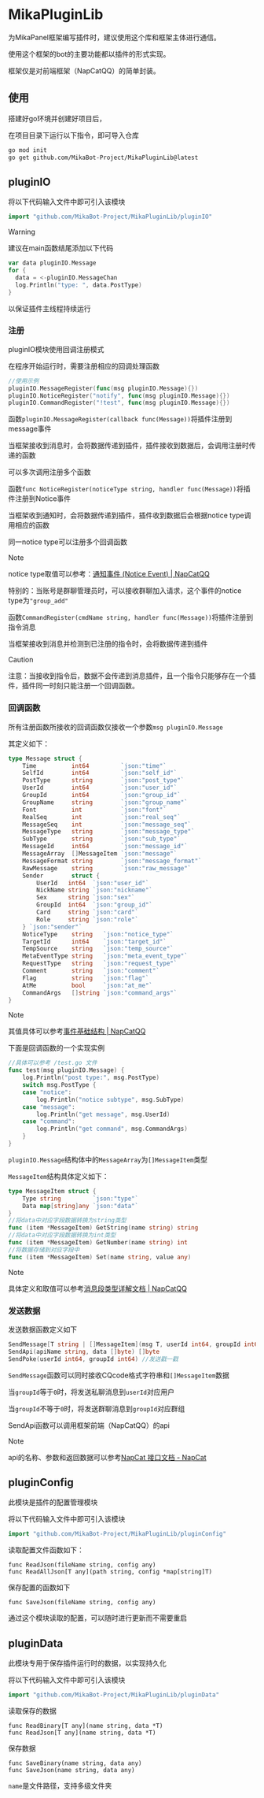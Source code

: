 # MikaPluginLib

为MikaPanel框架编写插件时，建议使用这个库和框架主体进行通信。

使用这个框架的bot的主要功能都以插件的形式实现。

框架仅是对前端框架（NapCatQQ）的简单封装。

## 使用

搭建好go环境并创建好项目后，

在项目目录下运行以下指令，即可导入仓库

~~~bash
go mod init
go get github.com/MikaBot-Project/MikaPluginLib@latest
~~~

## pluginIO

将以下代码输入文件中即可引入该模块

```go
import "github.com/MikaBot-Project/MikaPluginLib/pluginIO"
```

> [!WARNING]
>
> 建议在main函数结尾添加以下代码
>
> ```go
> var data pluginIO.Message
> for {
> 	data = <-pluginIO.MessageChan
> 	log.Println("type: ", data.PostType)
> }
> ```
>
> 以保证插件主线程持续运行

### 注册

pluginIO模块使用回调注册模式

在程序开始运行时，需要注册相应的回调处理函数

```go
//使用示例
pluginIO.MessageRegister(func(msg pluginIO.Message){})
pluginIO.NoticeRegister("notify", func(msg pluginIO.Message){})
pluginIO.CommandRegister("!test", func(msg pluginIO.Message){})
```

函数`pluginIO.MessageRegister(callback func(Message))`将插件注册到message事件

当框架接收到消息时，会将数据传递到插件，插件接收到数据后，会调用注册时传递的函数

可以多次调用注册多个函数



函数`func NoticeRegister(noticeType string, handler func(Message))`将插件注册到Notice事件

当框架收到通知时，会将数据传递到插件，插件收到数据后会根据notice type调用相应的函数

同一notice type可以注册多个回调函数

> [!NOTE]
>
> notice type取值可以参考：[通知事件 (Notice Event) | NapCatQQ](https://napneko.github.io/onebot/event#通知事件-notice-event)
>
> 特别的：当账号是群聊管理员时，可以接收群聊加入请求，这个事件的notice type为`"group_add"`



函数`CommandRegister(cmdName string, handler func(Message))`将插件注册到指令消息

当框架接收到消息并检测到已注册的指令时，会将数据传递到插件

> [!CAUTION]
>
> 注意：当接收到指令后，数据不会传递到消息插件，且一个指令只能够存在一个插件，插件同一时刻只能注册一个回调函数。

### 回调函数

所有注册函数所接收的回调函数仅接收一个参数`msg pluginIO.Message`

其定义如下：

```go
type Message struct {
	Time          int64         `json:"time"`
	SelfId        int64         `json:"self_id"`
	PostType      string        `json:"post_type"`
	UserId        int64         `json:"user_id"`
	GroupId       int64         `json:"group_id"`
	GroupName     string        `json:"group_name"`
	Font          int           `json:"font"`
	RealSeq       int           `json:"real_seq"`
	MessageSeq    int           `json:"message_seq"`
	MessageType   string        `json:"message_type"`
	SubType       string        `json:"sub_type"`
	MessageId     int64         `json:"message_id"`
	MessageArray  []MessageItem `json:"message"`
	MessageFormat string        `json:"message_format"`
	RawMessage    string        `json:"raw_message"`
	Sender        struct {
		UserId   int64  `json:"user_id"`
		NickName string `json:"nickname"`
		Sex      string `json:"sex"`
		GroupId  int64  `json:"group_id"`
		Card     string `json:"card"`
		Role     string `json:"role"`
	} `json:"sender"`
	NoticeType    string   `json:"notice_type"`
	TargetId      int64    `json:"target_id"`
	TempSource    string   `json:"temp_source"`
	MetaEventType string   `json:"meta_event_type"`
	RequestType   string   `json:"request_type"`
	Comment       string   `json:"comment"`
	Flag          string   `json:"flag"`
	AtMe          bool     `json:"at_me"`
	CommandArgs   []string `json:"command_args"`
}
```

> [!NOTE]
>
> 其值具体可以参考[事件基础结构 | NapCatQQ](https://napneko.github.io/onebot/basic_event)

下面是回调函数的一个实现实例

```go
//具体可以参考 /test.go 文件
func test(msg pluginIO.Message) {
	log.Println("post type:", msg.PostType)
	switch msg.PostType {
	case "notice":
		log.Println("notice subtype", msg.SubType)
	case "message":
		log.Println("get message", msg.UserId)
	case "command":
		log.Println("get command", msg.CommandArgs)
	}
}
```

`pluginIO.Message`结构体中的`MessageArray`为`[]MessageItem`类型

`MessageItem`结构具体定义如下：

```go
type MessageItem struct {
	Type string         `json:"type"`
	Data map[string]any `json:"data"`
}
//将data中对应字段数据转换为string类型
func (item *MessageItem) GetString(name string) string
//将data中对应字段数据转换为int类型
func (item *MessageItem) GetNumber(name string) int
//将数据存储到对应字段中
func (item *MessageItem) Set(name string, value any)
```

> [!NOTE]
>
> 具体定义和取值可以参考[消息段类型详解文档 | NapCatQQ](https://napneko.github.io/onebot/sement)

### 发送数据

发送数据函数定义如下

```go
SendMessage[T string | []MessageItem](msg T, userId int64, groupId int64)[]int
SendApi(apiName string, data []byte) []byte
SendPoke(userId int64, groupId int64) //发送戳一戳
```

`SendMessage`函数可以同时接收CQcode格式字符串和`[]MessageItem`数据

当`groupId`等于`0`时，将发送私聊消息到`userId`对应用户

当`groupId`不等于`0`时，将发送群聊消息到`groupId`对应群组



SendApi函数可以调用框架前端（NapCatQQ）的api

> [!NOTE]
>
> api的名称、参数和返回数据可以参考[NapCat 接口文档 - NapCat](https://napcat.apifox.cn/5430207m0)

## pluginConfig

此模块是插件的配置管理模块

将以下代码输入文件中即可引入该模块

```go
import "github.com/MikaBot-Project/MikaPluginLib/pluginConfig"
```


读取配置文件函数如下：

```
func ReadJson(fileName string, config any)
func ReadAllJson[T any](path string, config *map[string]T)
```

保存配置的函数如下

```
func SaveJson(fileName string, config any)
```

通过这个模块读取的配置，可以随时进行更新而不需要重启

## pluginData

此模块专用于保存插件运行时的数据，以实现持久化

将以下代码输入文件中即可引入该模块

```go
import "github.com/MikaBot-Project/MikaPluginLib/pluginData"
```


读取保存的数据

```
func ReadBinary[T any](name string, data *T)
func ReadJson[T any](name string, data *T)
```

保存数据

```
func SaveBinary(name string, data any)
func SaveJson(name string, data any)
```

`name`是文件路径，支持多级文件夹
